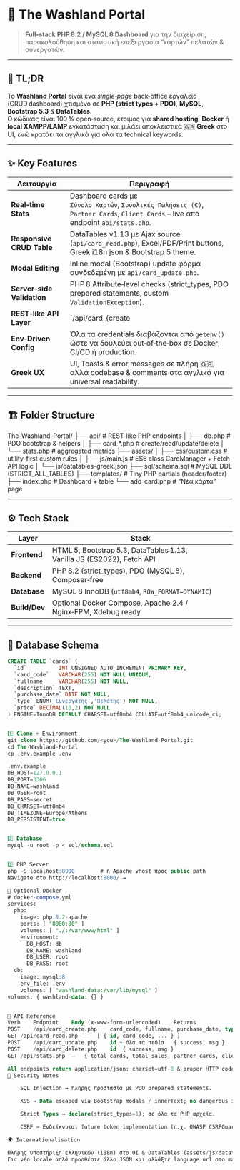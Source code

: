 # 🫧 The Washland Portal  
> **Full‑stack PHP 8.2 / MySQL 8 Dashboard** για την διαχείριση, παρακολούθηση και στατιστική επεξεργασία “καρτών” πελατών & συνεργατών.

---

## 📖 TL;DR  
Το **Washland Portal** είναι ένα _single‑page_ back‑office εργαλείο (CRUD dashboard) χτισμένο σε **PHP (strict types + PDO)**, **MySQL**, **Bootstrap 5.3** & **DataTables**.  
Ο κώδικας είναι 100 % open‑source, έτοιμος για **shared hosting**, **Docker** ή **local XAMPP/LAMP** εγκατάσταση και μιλάει αποκλειστικά 🇬🇷 **Greek** στο UI, ενώ κρατάει τα αγγλικά για όλα τα technical keywords.

---

## ✨ Key Features
| Λειτουργία | Περιγραφή |
|------------|-----------|
| **Real‑time Stats** | Dashboard cards με <br/>`Σύνολο Καρτών`, `Συνολικές Πωλήσεις (€)`, `Partner Cards`, `Client Cards` – live από endpoint&nbsp;`api/stats.php`. |
| **Responsive CRUD Table** | DataTables v1.13 με Ajax source (`api/card_read.php`), Excel/PDF/Print buttons, Greek i18n json & Bootstrap 5 theme. |
| **Modal Editing** | Inline modal (Bootstrap) update φόρμα συνδεδεμένη με `api/card_update.php`. |
| **Server‑side Validation** | PHP 8 Attribute‑level checks (strict_types, PDO prepared statements, custom `ValidationException`). |
| **REST‑like API Layer** | `/api/card_{create|read|update|delete}.php` με JSON output + proper HTTP status codes. |
| **Env‑Driven Config** | Όλα τα credentials διαβάζονται από `getenv()` ώστε να δουλεύει out‑of‑the‑box σε Docker, CI/CD ή production. |
| **Greek UX** | UI, Toasts & error messages σε πλήρη 🇬🇷, αλλά codebase & comments στα αγγλικά για universal readability. |

---

## 🏗️ Folder Structure
The-Washland-Portal/
├── api/ # REST‑like PHP endpoints
│ ├── db.php # PDO bootstrap & helpers
│ ├── card_*.php # create/read/update/delete
│ └── stats.php # aggregated metrics
├── assets/
│ ├── css/custom.css # utility-first custom rules
│ ├── js/main.js # ES6 class CardManager + Fetch API logic
│ └── js/datatables-greek.json
├── sql/schema.sql # MySQL DDL (STRICT_ALL_TABLES)
├── templates/ # Tiny PHP partials (header/footer)
├── index.php # Dashboard + table
└── add_card.php # “Νέα κάρτα” page


---

## ⚙️ Tech Stack
| Layer | Stack |
|-------|-------|
| **Frontend** | HTML 5, Bootstrap 5.3, DataTables 1.13, Vanilla JS (ES2022), Fetch API |
| **Backend**  | PHP 8.2 (strict_types), PDO (MySQL 8), Composer‑free |
| **Database** | MySQL 8 InnoDB (`utf8mb4`, `ROW_FORMAT=DYNAMIC`) |
| **Build/Dev**| Optional Docker Compose, Apache 2.4 / Nginx‑FPM, Xdebug ready |

---

## 🔌 Database Schema
```sql
CREATE TABLE `cards` (
  `id`          INT UNSIGNED AUTO_INCREMENT PRIMARY KEY,
  `card_code`   VARCHAR(255) NOT NULL UNIQUE,
  `fullname`    VARCHAR(255) NOT NULL,
  `description` TEXT,
  `purchase_date` DATE NOT NULL,
  `type` ENUM('Συνεργάτης','Πελάτης') NOT NULL,
  `price` DECIMAL(10,2) NOT NULL
) ENGINE=InnoDB DEFAULT CHARSET=utf8mb4 COLLATE=utf8mb4_unicode_ci;


1️⃣ Clone + Environment
git clone https://github.com/<you>/The-Washland-Portal.git
cd The-Washland-Portal
cp .env.example .env

.env.example
DB_HOST=127.0.0.1
DB_PORT=3306
DB_NAME=washland
DB_USER=root
DB_PASS=secret
DB_CHARSET=utf8mb4
DB_TIMEZONE=Europe/Athens
DB_PERSISTENT=true


2️⃣ Database
mysql -u root -p < sql/schema.sql


3️⃣ PHP Server
php -S localhost:8000        # ή Apache vhost προς public path
Navigate στο http://localhost:8000/ →

🐳 Optional Docker
# docker-compose.yml
services:
  php:
    image: php:8.2-apache
    ports: [ "8080:80" ]
    volumes: [ "./:/var/www/html" ]
    environment:
      DB_HOST: db
      DB_NAME: washland
      DB_USER: root
      DB_PASS: root
  db:
    image: mysql:8
    env_file: .env
    volumes: [ "washland-data:/var/lib/mysql" ]
volumes: { washland-data: {} }


📲 API Reference
Verb	Endpoint	Body (x‑www‑form‑urlencoded)	Returns
POST	/api/card_create.php	card_code, fullname, purchase_date, type, price	{ success, msg }
GET	/api/card_read.php	–	[ { id, card_code, ... } ]
POST	/api/card_update.php	id + όλα τα πεδία	{ success, msg }
POST	/api/card_delete.php	id	{ success, msg }
GET	/api/stats.php	–	{ total_cards, total_sales, partner_cards, client_cards }

All endpoints return application/json; charset=utf‑8 & proper HTTP codes (400/422/500).
🔐 Security Notes

    SQL Injection → πλήρης προστασία με PDO prepared statements.

    XSS → Data escaped via Bootstrap modals / innerText; no dangerous innerHTML.

    Strict Types → declare(strict_types=1); σε όλα τα PHP αρχεία.

    CSRF → Ενδείκνυται future token implementation (π.χ. OWASP CSRFGuard) αν εκτεθεί public.

🌍 Internationalisation

Πλήρης υποστήριξη ελληνικών (i18n) στο UI & DataTables (assets/js/datatables-greek.json).
Για νέο locale απλά προσθέστε άλλο JSON και αλλάξτε language.url στο main.js.
